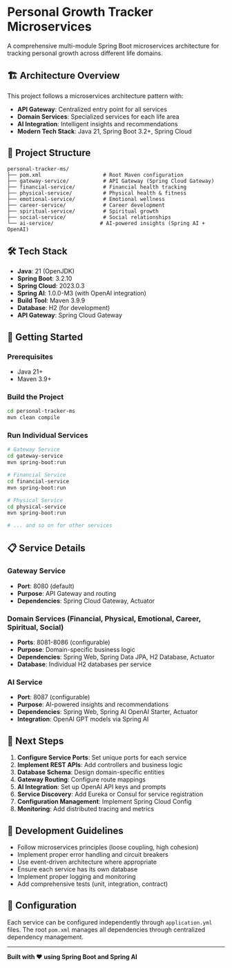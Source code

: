 # Personal Growth Tracker Microservices

A comprehensive multi-module Spring Boot microservices architecture for tracking personal growth across different life domains.

## 🏗️ Architecture Overview

This project follows a microservices architecture pattern with:
- **API Gateway**: Centralized entry point for all services
- **Domain Services**: Specialized services for each life area
- **AI Integration**: Intelligent insights and recommendations
- **Modern Tech Stack**: Java 21, Spring Boot 3.2+, Spring Cloud

## 📁 Project Structure

```
personal-tracker-ms/
├── pom.xml                    # Root Maven configuration
├── gateway-service/           # API Gateway (Spring Cloud Gateway)
├── financial-service/         # Financial health tracking
├── physical-service/          # Physical health & fitness
├── emotional-service/         # Emotional wellness
├── career-service/            # Career development
├── spiritual-service/         # Spiritual growth
├── social-service/            # Social relationships
└── ai-service/               # AI-powered insights (Spring AI + OpenAI)
```

## 🛠️ Tech Stack

- **Java**: 21 (OpenJDK)
- **Spring Boot**: 3.2.10
- **Spring Cloud**: 2023.0.3
- **Spring AI**: 1.0.0-M3 (with OpenAI integration)
- **Build Tool**: Maven 3.9.9
- **Database**: H2 (for development)
- **API Gateway**: Spring Cloud Gateway

## 🚀 Getting Started

### Prerequisites
- Java 21+
- Maven 3.9+

### Build the Project
```bash
cd personal-tracker-ms
mvn clean compile
```

### Run Individual Services
```bash
# Gateway Service
cd gateway-service
mvn spring-boot:run

# Financial Service
cd financial-service
mvn spring-boot:run

# Physical Service
cd physical-service
mvn spring-boot:run

# ... and so on for other services
```

## 📋 Service Details

### Gateway Service
- **Port**: 8080 (default)
- **Purpose**: API Gateway and routing
- **Dependencies**: Spring Cloud Gateway, Actuator

### Domain Services (Financial, Physical, Emotional, Career, Spiritual, Social)
- **Ports**: 8081-8086 (configurable)
- **Purpose**: Domain-specific business logic
- **Dependencies**: Spring Web, Spring Data JPA, H2 Database, Actuator
- **Database**: Individual H2 databases per service

### AI Service
- **Port**: 8087 (configurable)
- **Purpose**: AI-powered insights and recommendations
- **Dependencies**: Spring Web, Spring AI OpenAI Starter, Actuator
- **Integration**: OpenAI GPT models via Spring AI

## 🎯 Next Steps

1. **Configure Service Ports**: Set unique ports for each service
2. **Implement REST APIs**: Add controllers and business logic
3. **Database Schema**: Design domain-specific entities
4. **Gateway Routing**: Configure route mappings
5. **AI Integration**: Set up OpenAI API keys and prompts
6. **Service Discovery**: Add Eureka or Consul for service registration
7. **Configuration Management**: Implement Spring Cloud Config
8. **Monitoring**: Add distributed tracing and metrics

## 📝 Development Guidelines

- Follow microservices principles (loose coupling, high cohesion)
- Implement proper error handling and circuit breakers
- Use event-driven architecture where appropriate
- Ensure each service has its own database
- Implement proper logging and monitoring
- Add comprehensive tests (unit, integration, contract)

## 🔧 Configuration

Each service can be configured independently through `application.yml` files. The root `pom.xml` manages all dependencies through centralized dependency management.

---
**Built with ❤️ using Spring Boot and Spring AI**